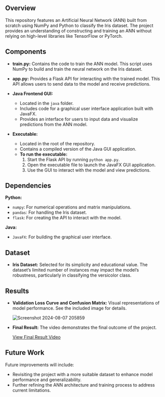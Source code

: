 ## Overview

This repository features an Artificial Neural Network (ANN) built from scratch using NumPy and Python to classify the Iris dataset. The project provides an understanding of constructing and training an ANN without relying on high-level libraries like TensorFlow or PyTorch.

## Components

- **train.py:** Contains the code to train the ANN model. This script uses NumPy to build and train the neural network on the Iris dataset.

- **app.py:** Provides a Flask API for interacting with the trained model. This API allows users to send data to the model and receive predictions.

- **Java Frontend GUI:** 
  - Located in the `java` folder.
  - Includes code for a graphical user interface application built with JavaFX.
  - Provides an interface for users to input data and visualize predictions from the ANN model.

- **Executable:**
  - Located in the root of the repository.
  - Contains a compiled version of the Java GUI application.
  - **To run the executable:**
    1. Start the Flask API by running `python app.py`.
    2. Open the executable file to launch the JavaFX GUI application.
    3. Use the GUI to interact with the model and view predictions.

## Dependencies

**Python:**

- `numpy`: For numerical operations and matrix manipulations.
- `pandas`: For handling the Iris dataset.
- `flask`: For creating the API to interact with the model.

**Java:**

- `JavaFX`: For building the graphical user interface.

## Dataset

- **Iris Dataset:** Selected for its simplicity and educational value. The dataset’s limited number of instances may impact the model’s robustness, particularly in classifying the versicolor class.

## Results

- **Validation Loss Curve and Confusion Matrix:** Visual representations of model performance. See the included image for details.

  ![Screenshot 2024-08-07 205859](https://github.com/user-attachments/assets/1ce5919d-c831-49b2-9cc3-76d12d49ac42)

- **Final Result:** The video demonstrates the final outcome of the project.

  [View Final Result Video](https://github.com/user-attachments/assets/e9ea40cb-1dbb-4d68-b70d-8fb2377d2d45)

## Future Work

Future improvements will include:

- Revisiting the project with a more suitable dataset to enhance model performance and generalizability.
- Further refining the ANN architecture and training process to address current limitations.
